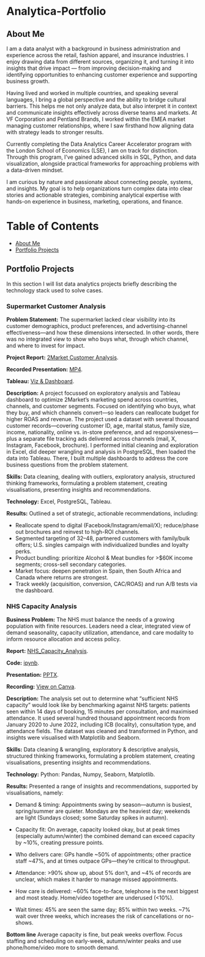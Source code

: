 # Analytica-Portfolio

## About Me

I am a data analyst with a background in business administration and experience across the retail, fashion apparel, and insurance industries. I enjoy drawing data from different sources, organizing it, and turning it into insights that drive impact — from improving decision-making and identifying opportunities to enhancing customer experience and supporting business growth.

Having lived and worked in multiple countries, and speaking several languages, I bring a global perspective and the ability to bridge cultural barriers. This helps me not only analyze data, but also interpret it in context and communicate insights effectively across diverse teams and markets. At VF Corporation and Pentland Brands, I worked within the EMEA market managing customer relationships, where I saw firsthand how aligning data with strategy leads to stronger results.

Currently completing the Data Analytics Career Accelerator program with the London School of Economics (LSE), I am on track for distinction. Through this program, I’ve gained advanced skills in SQL, Python, and data visualization, alongside practical frameworks for approaching problems with a data-driven mindset.

I am curious by nature and passionate about connecting people, systems, and insights. My goal is to help organizations turn complex data into clear stories and actionable strategies, combining analytical expertise with hands-on experience in business, marketing, operations, and finance.

# Table of Contents

- [About Me](#about-me)
- [Portfolio Projects](#portfolio-projects)

## Portfolio Projects

In this section I will list data analytics projects briefly describing the technology stack used to solve cases.

### Supermarket Customer Analysis

**Problem Statement:** The supermarket lacked clear visibility into its customer demographics, product preferences, and advertising-channel effectiveness—and how these dimensions intersected. In other words, there was no integrated view to show who buys what, through which channel, and where to invest for impact.

**Project Report:** [2Market Customer Analysis](https://github.com/ElizabethLiang/Analytica-Portfolio/blob/main/2Market%20Customer%20Analysis.pdf).

**Recorded Presentation:** [MP4](https://github.com/ElizabethLiang/Analytica-Portfolio/blob/main/Customer%20Purchase%20Behavior%20Analysis.mp4).

**Tableau:** [Viz & Dashboard](https://github.com/ElizabethLiang/Analytica-Portfolio/blob/main/2%20Market%20Viz.twbx).

**Description:** A project focussed on exploratory analysis and Tableau dashboard to optimize 2Market’s marketing spend across countries, channels, and customer segments. Focused on identifying who buys, what they buy, and which channels convert—so leaders can reallocate budget for higher ROAS and revenue. The project used a dataset with several thousand customer records—covering customer ID, age, marital status, family size, income, nationality, online vs. in-store preference, and ad responsiveness—plus a separate file tracking ads delivered across channels (mail, X, Instagram, Facebook, brochure). I performed initial cleaning and exploration in Excel, did deeper wrangling and analysis in PostgreSQL, then loaded the data into Tableau. There, I built multiple dashboards to address the core business questions from the problem statement.

**Skills:** Data cleaning, dealing with outliers, exploratory analysis, structured thinking frameworks, formulating a problem statement, creating visualisations, presenting insights and recommendations.

**Technology:** Excel, PostgreSQL, Tableau.

**Results:** Outlined a set of strategic, actionable recommendations, including:
- Reallocate spend to digital (Facebook/Instagram/email/X); reduce/phase out brochures and reinvest to high-ROI channels.
- Segmented targeting of 32–48, partnered customers with family/bulk offers; U.S. singles campaign with individualized bundles and loyalty perks.
- Product bundling: prioritize Alcohol & Meat bundles for >$60K income segments; cross-sell secondary categories.
- Market focus: deepen penetration in Spain, then South Africa and Canada where returns are strongest.
- Track weekly (acquisition, conversion, CAC/ROAS) and run A/B tests via the dashboard.

### NHS Capacity Analysis

**Business Problem:** The NHS must balance the needs of a growing population with finite resources. Leaders need a clear, integrated view of demand seasonality, capacity utilization, attendance, and care modality to inform resource allocation and access policy.

**Report:** [NHS_Capacity_Analysis](https://github.com/ElizabethLiang/Analytica-Portfolio/blob/main/NHS_Capacity_Analysis_Report.pdf).

**Code:** [ipynb](https://github.com/ElizabethLiang/Analytica-Portfolio/blob/main/NHS_Capacity_Analysis.ipynb).

**Presentation:** [PPTX](https://github.com/ElizabethLiang/Analytica-Portfolio/blob/main/NHS_Capacity_Analysis_PPTX.pdf).

**Recording:** [View on Canva](https://www.canva.com/design/DAGz2A_FVOo/JBoYR37Pc1JYv69DkqyGIg/edit?utm_content=DAGz2A_FVOo&utm_campaign=designshare&utm_medium=link2&utm_source=sharebutton).

**Description:** The analysis set out to determine what “sufficient NHS capacity” would look like by benchmarking against NHS targets: patients seen within 14 days of booking, 15 minutes per consultation, and maximised attendance. It used several hundred thousand appointment records from January 2020 to June 2022, including ICB (locality), consultation type, and attendance fields. The dataset was cleaned and transformed in Python, and insights were visualised with Matplotlib and Seaborn.

**Skills:** Data cleaning & wrangling, exploratory & descriptive analysis, structured thinking frameworks, formulating a problem statement, creating visualisations, presenting insights and recommendations.

**Technology:** Python: Pandas, Numpy, Seaborn, Matplotlib.

**Results:** Presented a range of insights and recommendations, supported by visualisations, namely:
- Demand & timing: Appointments swing by season—autumn is busiest, spring/summer are quieter. Mondays are the heaviest day; weekends are light (Sundays closed; some Saturday spikes in autumn).

- Capacity fit: On average, capacity looked okay, but at peak times (especially autumn/winter) the combined demand can exceed capacity by ~10%, creating pressure points.

- Who delivers care: GPs handle ~50% of appointments; other practice staff ~47%, and at times outpace GPs—they’re critical to throughput.

- Attendance: >90% show up, about 5% don’t, and ~4% of records are unclear, which makes it harder to manage missed appointments.

- How care is delivered: ~60% face-to-face, telephone is the next biggest and most steady. Home/video together are underused (<10%).

- Wait times: 45% are seen the same day; 85% within two weeks. ~7% wait over three weeks, which increases the risk of cancellations or no-shows.

**Bottom line** Average capacity is fine, but peak weeks overflow. Focus staffing and scheduling on early-week, autumn/winter peaks and use phone/home/video more to smooth demand.
